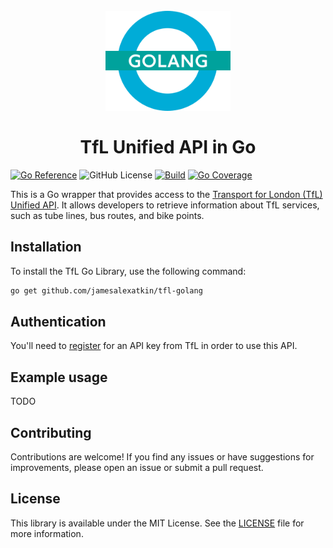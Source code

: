 <h1 align="center">
  <br>
  <img src="examples/tfl-go.png" alt="Roundel" width="200">
  <br>
  <br>
  TfL Unified API in Go
  <br>
</h1>

[![Go Reference](https://pkg.go.dev/badge/github.com/jamesalexatkin/tfl-go.svg)](https://pkg.go.dev/github.com/jamesalexatkin/tfl-go)
![GitHub License](https://img.shields.io/github/license/jamesalexatkin/tfl-go)
[![Build](https://github.com/jamesalexatkin/tfl-go/actions/workflows/go.yml/badge.svg)](https://github.com/jamesalexatkin/tfl-go/actions/workflows/go.yml)
[![Go Coverage](https://github.com/jamesalexatkin/tfl-go/wiki/coverage.svg)](https://raw.githack.com/wiki/jamesalexatkin/tfl-go/coverage.html)



This is a Go wrapper that provides access to the [Transport for London (TfL) Unified API](https://api.tfl.gov.uk/). It allows developers to retrieve information about TfL services, such as tube lines, bus routes, and bike points.

## Installation

To install the TfL Go Library, use the following command:

```bash
go get github.com/jamesalexatkin/tfl-golang
```

## Authentication

You'll need to [register](https://api-portal.tfl.gov.uk/) for an API key from TfL in order to use this API.

## Example usage

TODO

## Contributing

Contributions are welcome! If you find any issues or have suggestions for improvements, please open an issue or submit a pull request.

## License

This library is available under the MIT License. See the [LICENSE](https://github.com/jamesalexatkin/tfl-go/blob/main/LICENSE) file for more information.
